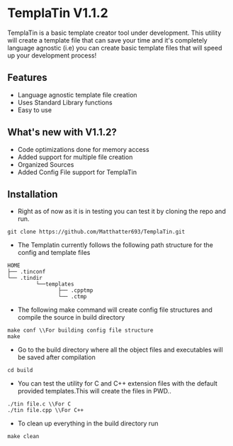 # TemplaTin V1.1.2

TemplaTin is a basic template creator tool under development. This utility will create a template file that can save your time and it's completely language agnostic (i.e) you can create basic template files that will speed up your development process!

## Features

- Language agnostic template file creation
- Uses Standard Library functions
- Easy to use

## What's new with V1.1.2?

- Code optimizations done for memory access
- Added support for multiple file creation
- Organized Sources
- Added Config File support for TemplaTin

## Installation

- Right as of now as it is in testing you can test it by cloning the repo and run.

```
git clone https://github.com/Matthatter693/TemplaTin.git
```

- The Templatin currently follows the following path structure for the config and template files

```
HOME
├── .tinconf
└── .tindir
         └──templates
                ├── .cpptmp
                └── .ctmp
```

- The following make command will create config file structures and compile the source in build directory

```
make conf \\For building config file structure
make 
```

- Go to the build directory where all the object files and executables will be saved after compilation

```
cd build
```

- You can test the utility for C and C++ extension files with the default provided templates.This will create the files in PWD..

```
./tin file.c \\For C
./tin file.cpp \\For C++
```
- To clean up everything in the build directory run

```
make clean
```



